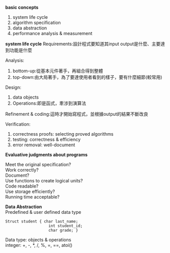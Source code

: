 **basic concepts**

1. system life cycle
2. algorithm specification
3. data abstraction
4. performance analysis & measurement


**system life cycle**
Requirements:設計程式要知道其input output是什麼、主要達到功能是什麼

Analysis:
1. bottom-up:從基本元件著手，再組合得到整體
2. top-down:由大局著手，為了要達使用者看到的樣子，要有什麼細節(較常用)
         
Design:
1. data objects
2. Operations:即是函式，牽涉到演算法

Refinement & coding:這時才開始寫程式，並根據output的結果不斷改良

Verification:
1. correctness proofs: selecting proved algorithms
2. testing: correctness & efficiency
3. error removal: well-document
             

**Evaluative judgments about programs**  

Meet the original specification?  
Work correctly?  
Document?  
Use functions to create logical units?  
Code readable?  
Use storage efficiently?  
Running time acceptable?  

**Data Abstraction**  
Predefined & user defined data type 
````
Struct student { char last_name;
                   int student_id;
                   char grade; }  
````
Data type: objects & operations  
integer: +, -, *, /, %, =, ==, atoi()
